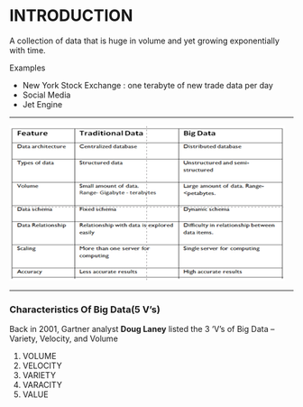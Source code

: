 # INTRODUCTION
A collection of data that is huge in volume and yet growing exponentially with time. 

Examples
- New York Stock Exchange : one terabyte of new trade data per day
- Social Media
- Jet Engine

---

![alt text](image.png)

---

### Characteristics Of Big Data(5 V’s)

Back in 2001, Gartner analyst **Doug Laney** listed the 3 ‘V’s of Big Data –  
Variety, Velocity, and Volume

1. VOLUME
2. VELOCITY
3. VARIETY
4. VARACITY
5. VALUE
